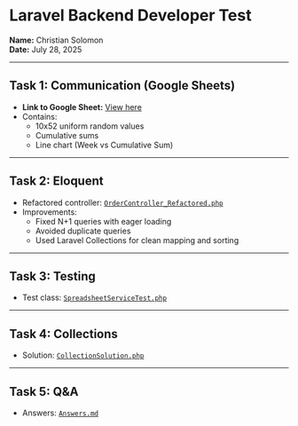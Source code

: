 # Laravel Backend Developer Test
**Name:** Christian Solomon  
**Date:** July 28, 2025  

---

## Task 1: Communication (Google Sheets)
- **Link to Google Sheet:** [View here](https://docs.google.com/spreadsheets/d/1RJnRlGMIjTq3K7DtUK3YOgj96mUb6feqiAE9Vtxcb_E/edit?gid=0#gid=0)
- Contains:
  - 10x52 uniform random values
  - Cumulative sums
  - Line chart (Week vs Cumulative Sum)

---

## Task 2: Eloquent
- Refactored controller: [`OrderController_Refactored.php`](./Task2_Eloquent/OrderController_Refactored.php)
- Improvements:
  - Fixed N+1 queries with eager loading
  - Avoided duplicate queries
  - Used Laravel Collections for clean mapping and sorting

---

## Task 3: Testing
- Test class: [`SpreadsheetServiceTest.php`](./Task3_Testing/SpreadsheetServiceTest.php)

---

## Task 4: Collections
- Solution: [`CollectionSolution.php`](./Task4_Collections/CollectionSolution.php)

---

## Task 5: Q&A
- Answers: [`Answers.md`](./Task5_QA/Answers.md)